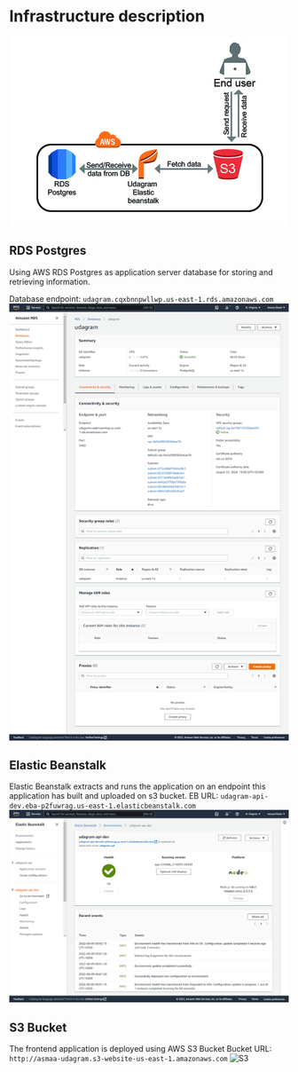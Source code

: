 # Infrastructure description

![Architecture](./img/Architecture-Diagram.jpg)

## RDS Postgres

Using AWS RDS Postgres as application server database for storing and retrieving information.

Database endpoint: `udagram.cqxbnnpwllwp.us-east-1.rds.amazonaws.com`
![RDS](./img/01-aws-amazon-rds.png)

## Elastic Beanstalk

Elastic Beanstalk extracts and runs the application on an endpoint this application has built and uploaded on s3 bucket.
EB URL: `udagram-api-dev.eba-p2fuwrag.us-east-1.elasticbeanstalk.com` 
![RDS](./img/02-aws-amazon-elasticbeanstalk.png)


## S3 Bucket

The frontend application is deployed using AWS S3 Bucket
Bucket URL: `http://asmaa-udagram.s3-website-us-east-1.amazonaws.com`
![S3](03-aws-amazon-s3-buckets.png)